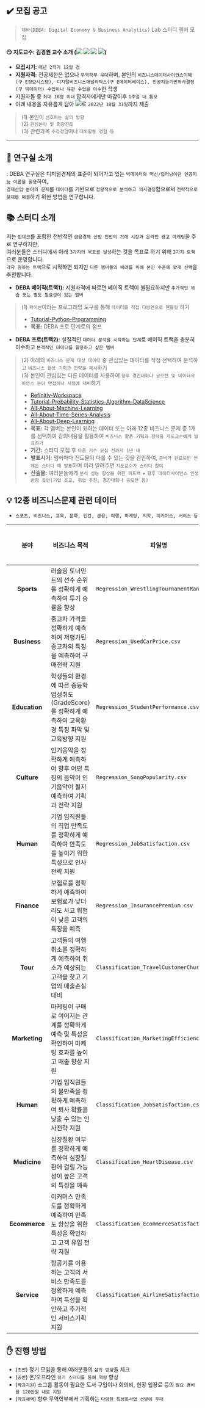 ## ✔️ 모집 공고

> `데바(DEBA: Digital Economy & Business Analytics)` Lab 스터디 멤버 모집

#### :smirk: 지도교수: 김경원 교수 소개 (<a href="https://sites.google.com/view/thekimk" target="_blank"><img src="https://img.shields.io/badge/Homepage-4285F4?style=flat-square&logo=Google&logoColor=white"/></a> <a href="https://scholar.google.com/citations?hl=ko&user=nHPe-4UAAAAJ&view_op=list_works&sortby=pubdate" target="_blank"><img src="https://img.shields.io/badge/Google Scholar-4285F4?style=flat-square&logo=Google Scholar&logoColor=white"/></a> <a href="https://www.youtube.com/channel/UCEYxJNI5dhnn_CdC9BEWTuA" target="_blank"><img src="https://img.shields.io/badge/YouTube-FF0000?style=flat-square&logo=YouTube&logoColor=white"/></a> <a href="https://github.com/thekimk" target="_blank"><img src="https://img.shields.io/badge/Github-181717?style=flat-square&logo=Github&logoColor=white"/></a>)

- **모집시기:** `매년 2학기 12월 경`
- **지원자격:** 전공제한은 없으나 `무역학부 우대`하며, 본인의 `비즈니스데이터사이언스이해(구 E정보시스템), 디지털비즈니스애널리틱스(구 E데이터베이스), 인공지능기반의사결정(구 빅데이터) 수업이나 유관 수업을 이수`한 학생
- 지원자들 중 `최대 10명 이내` 합격자에게만 마감이후 `1주일 내 통보`
- 아래 내용을 자유롭게 담아 <a href="mailto:thekimk@inu.ac.kr"><img src="https://img.shields.io/badge/INU Mail-005FF9?style=flat-square&logo=INU Mail&logoColor=white&link=mailto:thekimk@inu.ac.kr"/></a>로 `2022년 10월 31일`까지 제출

> (1) 본인이 `선호하는 삶의 방향`     
> (2) `관심분야 및 희망진로`     
> (3) 관련과목 `수강경험`이나 `대외활동 경험 등`  

---

## :office: 연구실 소개
: DEBA 연구실은 디지털경제의 표준이 되어가고 있는 `빅데이터와 머신/딥러닝이란 인공지능 이론을 활용`하여,     
`경제산업 분야의 문제`를 `데이터`를 기반으로 `정량적으로 분석하고 의사결정`함으로써 `전략적으로 문제를 해결`하기 위한 방법을 연구합니다.     

## :books: 스터디 소개
저는 `핀테크`를 포함한 전반적인 `금융경제 산업 전반의 거래 시장과 온라인 광고 마케팅`을 주로 연구하지만,     
여러분들은 스터디에서 아래 `3가지의 목표를 달성`하는 것을 목표로 하기 위해 `2가지 트랙`으로 운영합니다.    
`각자 원하는 트랙`으로 시작하면 되지만 `다른 멤버들의 배려를 위해 본인 수준에 맞게 선택`을 추천합니다.     

- **DEBA 베이직(트랙1):** 지원자격에 따르면 베이직 트랙이 불필요하지만 `추가적인 복습 또는 별도 필요성이 있는 멤버`
>
> (1) `파이썬`이라는 프로그래밍 도구를 통해 `데이터를 직접 다방면으로 핸들링` 하기   
>
> - [Tutorial-Python-Programming](https://github.com/thekimk/Tutorial-Python-Programming)
> - **목표:** DEBA 프로 단계로의 점프
>
- **DEBA 프로(트랙2):** 실질적인 `데이터 분석을 시작하는 단계`로 베이직 트랙을 충분히 이수하고 `본격적인 데이터를 활용하고 싶은 멤버` 
>
> (2) 아래의 `비즈니스 문제 대상 데이터` 중 관심있는 데이터를 직접 선택하여 분석하고 `비즈니스 활용 기획과 전략을 제시`하기     
> (3) 본인이 관심있는 다른 데이터를 사용하여 `향후 경진대회나 공모전 및 데이터사이언스 분야 면접이나 시험에 대비`하기   
>
> - [Refinitiv-Workspace](https://github.com/thekimk/Refinitiv-Workspace)
> - [Tutorial-Probability-Statistics-Algorithm-DataScience](https://github.com/thekimk/Tutorial-Probability-Statistics-Algorithm-DataScience)
> - [All-About-Machine-Learning](https://github.com/thekimk/All-About-Machine-Learning)
> - [All-About-Time-Series-Analysis](https://github.com/thekimk/All-About-Time-Series-Analysis)
> - [All-About-Deep-Learning](https://github.com/thekimk/All-About-Deep-Learning)
> - **목표:** 각 멤버는 본인이 원하는 데이터 또는 아래 12종 비즈니스 문제 중 1개를 선택하여 강의내용을 활용하여 `비즈니스 활용 기획과 전략을 지도교수에게 발표하기`
> - **기간:** 스터디 모집 후 `다음 기수 모집 전까지 1년 내`
> - **발표시기:** 멤버마다 진도율이 다를 수 있는 것을 감안하여, `준비가 완료되면 언제든 스터디 때 발표`하며 미리 알려주면 `지도교수가 스터디 참여`
> - **산출물:** 여러분들에게 `분석 성능 향상을 위한 피드백` + `향후 데이터사이언스 인생 방향 조언(기업 조교, 취업 추천, 경진대회나 공모전 등)`

## :bulb: 12종 비즈니스문제 관련 데이터
- `스포츠, 비즈니스, 교육, 문화, 인간, 금융, 여행, 마케팅, 의학, 이커머스, 서비스 등`

| **분야** | **비즈니스 목적** | **파일명** | **종속변수 Y** | **설명링크** |
|:---:|---|---|---|---|
|     **Sports**    |     러슬링 토너먼트의 선수 순위를 정확하게   예측하여 투기 승률을 향상    |     `Regression_WrestlingTournamentRank.csv`    |     `rank`    |     [바로가기](https://www.kaggle.com/datasets/julienjta/wrestling-world-tournament)    |
|     **Business**    |     중고차 가격을 정확하게 예측하여 저평가된   중고차의 특징을 예측하여 구매전략 지원    |     `Regression_UsedCarPrice.csv`    |     `price`    |     [바로가기](https://www.kaggle.com/datasets/vijayaadithyanvg/car-price-predictionused-cars)    |
|     **Education**    |     학생들의 환경에 따른 중등학업성취도(GradeScore)를 정확하게 예측하여 교육환경 특징 파악 및 교육방향 지원    |     `Regression_StudentPerformance.csv`    |     `GradeScore`    |     [바로가기](https://www.kaggle.com/datasets/ishandutta/student-performance-data-set)    |
|     **Culture**    |     인기음악을 정확하게 예측하여 향후 어떤   특징의 음악이 인기음악이 될지 예측하여 기획과 전략 지원    |     `Regression_SongPopularity.csv`    |     `song_popularity`    |     [바로가기](https://www.kaggle.com/datasets/yasserh/song-popularity-dataset)    |
|     **Human**    |     기업 임직원들의 직업 만족도를 정확하게   예측하여 만족도를 높이기 위한 특성으로 인사전략 지원    |     `Regression_JobSatisfaction.csv`    |     `satisfaction_level`    |     [바로가기](https://www.kaggle.com/datasets/mfaisalqureshi/hr-analytics-and-job-prediction)    |
|     **Finance**    |     보험료를 정확하게 예측하여 보험료가   낮더라도 사고 위험이 낮은 고객의 특징을 예측    |     `Regression_InsurancePremium.csv`    |     `charges`    |     [바로가기](https://www.kaggle.com/datasets/simranjain17/insurance)    |
|     **Tour**    |     고객들의 여행취소를 정확하게 예측하여   취소가 예상되는 고객을 찾고 기업의 매출손실 대비    |     `Classification_TravelCustomerChurn.csv`    |     `Target`    |     [바로가기](https://www.kaggle.com/datasets/tejashvi14/tour-travels-customer-churn-prediction)    |
|     **Marketing**    |     마케팅이 구매로 이어지는 관계를 정확하게   예측 및 특성을 확인하여 마케팅 효과를 높이고 매출 향상 지원    |     `Classification_MarketingEfficiency.csv`    |     `Response`    |     [바로가기](https://www.kaggle.com/datasets/rodsaldanha/arketing-campaign)    |
|     **Human**    |     기업 임직원들의 불만족을 정확하게 예측하여   퇴사 확률을 낮출 수 있는 인사전략 지원    |     `Classification_JobSatisfaction.csv`    |     `satisfaction_level`    |     [바로가기](https://www.kaggle.com/datasets/mfaisalqureshi/hr-analytics-and-job-prediction)    |
|     **Medicine**    |     심장질환 여부를 정확하게 예측하여 심장질환에   걸릴 가능성이 높은 고객의 특징을 예측    |     `Classification_HeartDisease.csv`    |     `TenYearCHD`    |     [바로가기](https://www.kaggle.com/datasets/dileep070/heart-disease-prediction-using-logistic-regression)    |
|     **Ecommerce**    |     이커머스 만족도를 정확하게 예측하여   만족도 향상을 위한 특성을 확인하고 고객 유입 전략 지원    |     `Classification_EcommerceSatisfaction.csv`    |     `Customer_rating`    |     [바로가기](https://www.kaggle.com/datasets/prachi13/customer-analytics)    |
|     **Service**    |     항공기를 이용하는 고객의 서비스 만족도를   정확하게 예측하여 특성을 확인하고 추가적인 서비스기획 지원    |     `Classification_AirlineSatisfaction.csv`    |     `satisfaction`    |     [바로가기](https://www.kaggle.com/datasets/sjleshrac/airlines-customer-satisfaction)    |

## ✋ 진행 방법

- (`초반`) 정기 모임을 통해 여러분들의 `삶의 방향`을 체크
- (`중반`) 온/오프라인 `정기 스터디를 통해 역량` 향상
- (`학과지원`) 소그룹 활동이 필요한 도서 구입이나 회의비, 현장 입장료 등의 `필요 경비를 120만원 내로 지원`
- (`학과혜택`) 향후 무역학부에서 기획하는 `다양한 특성화사업 선발에 우대`
